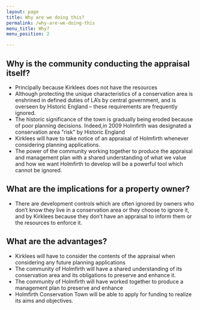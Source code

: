 ```yaml
---
layout: page
title: Why are we doing this?
permalink: /why-are-we-doing-this
menu_title: Why?
menu_position: 2

---
```


## Why is the community conducting the appraisal itself?

* Principally because Kirklees does not have the resources
* Although protecting the unique characteristics of a conservation area is enshrined in defined duties of LA’s by central government, and is overseen by Historic England – these requirements are frequently ignored.
* The historic significance of the town is gradually being eroded because of poor planning decisions. Indeed,in 2009 Holmfirth was designated a conservation area "risk" by Historic England
* Kirklees will have to take notice of an appraisal of Holmfirth whenever considering planning applications.
* The power of the community working together to produce the appraisal and management plan with a shared understanding of what we value and how we want Holmfirth to develop will be a powerful tool which cannot be ignored.

## What are the implications for a property owner?

* There are development controls which are often ignored by owners who don’t know they live in a conservation area or they choose to ignore it, and by Kirklees because they don’t have an appraisal to inform them or the resources to enforce it.


## What are the advantages?

* Kirklees will have to consider the contents of the appraisal when considering any future planning applications
* The community of Holmfirth will have a shared understanding of its conservation area and its obligations to preserve and enhance it.
* The community of Holmfirth will have worked together to produce a management plan to preserve and enhance
* Holmfirth Conservation Town will be able to apply for funding to realize its aims and objectives.
